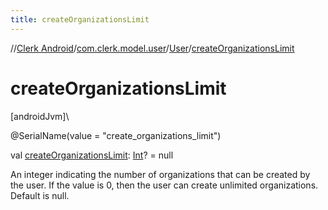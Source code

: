 ```yaml
---
title: createOrganizationsLimit
---
```

//[Clerk Android](../../../index.html)/[com.clerk.model.user](../index.html)/[User](index.html)/[createOrganizationsLimit](create-organizations-limit.html)



# createOrganizationsLimit



[androidJvm]\




@SerialName(value = &quot;create_organizations_limit&quot;)



val [createOrganizationsLimit](create-organizations-limit.html): [Int](https://kotlinlang.org/api/latest/jvm/stdlib/kotlin-stdlib/kotlin/-int/index.html)? = null



An integer indicating the number of organizations that can be created by the user. If the value is 0, then the user can create unlimited organizations. Default is null.




